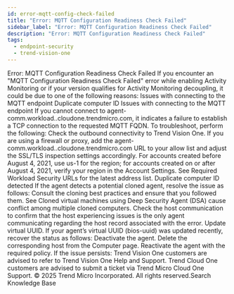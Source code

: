 ```yaml
---
id: error-mqtt-config-check-failed
title: "Error: MQTT Configuration Readiness Check Failed"
sidebar_label: "Error: MQTT Configuration Readiness Check Failed"
description: "Error: MQTT Configuration Readiness Check Failed"
tags:
  - endpoint-security
  - trend-vision-one
---
```


 Error: MQTT Configuration Readiness Check Failed If you encounter an "MQTT Configuration Readiness Check Failed" error while enabling Activity Monitoring or if your version qualifies for Activity Monitoring decoupling, it could be due to one of the following reasons: Issues with connecting to the MQTT endpoint Duplicate computer ID Issues with connecting to the MQTT endpoint If you cannot connect to agent-comm.workload.<cloudoneregion>.cloudone.trendmicro.com, it indicates a failure to establish a TCP connection to the requested MQTT FQDN. To troubleshoot, perform the following: Check the outbound connectivity to Trend Vision One. If you are using a firewall or proxy, add the agent-comm.workload.<cloudoneregion>.cloudone.trendmicro.com URL to your allow list and adjust the SSL/TLS inspection settings accordingly. For accounts created before August 4, 2021, use us-1 for the region; for accounts created on or after August 4, 2021, verify your region in the Account Settings. See Required Workload Security URLs for the latest address list. Duplicate computer ID detected If the agent detects a potential cloned agent, resolve the issue as follows: Consult the cloning best practices and ensure that you followed them. See Cloned virtual machines using Deep Security Agent (DSA) cause conflict among multiple cloned computers. Check the host communication to confirm that the host experiencing issues is the only agent communicating regarding the host record associated with the error. Update virtual UUID. If your agent’s virtual UUID (bios-uuid) was updated recently, recover the status as follows: Deactivate the agent. Delete the corresponding host from the Computer page. Reactivate the agent with the required policy. If the issue persists: Trend Vision One customers are advised to refer to Trend Vision One Help and Support. Trend Cloud One customers are advised to submit a ticket via Trend Micro Cloud One Support. © 2025 Trend Micro Incorporated. All rights reserved.Search Knowledge Base